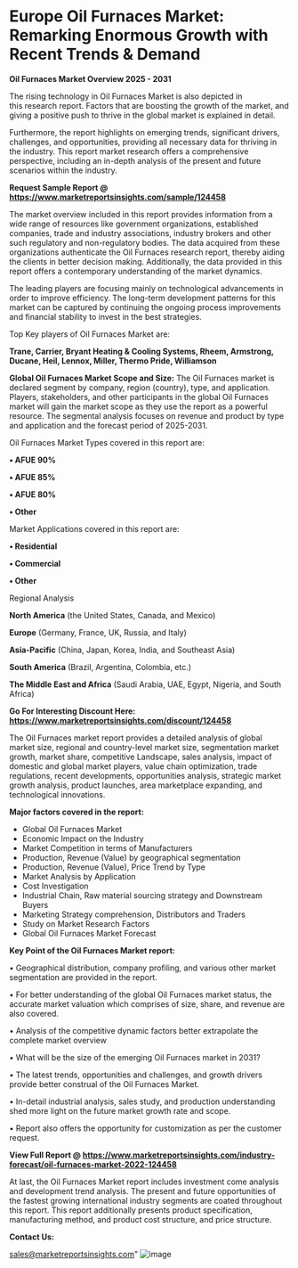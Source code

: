 # Europe Oil Furnaces Market: Remarking Enormous Growth with Recent Trends & Demand

<Strong> Oil Furnaces Market Overview 2025 - 2031</strong>

The rising technology in Oil Furnaces Market is also depicted in this research report. Factors that are boosting the growth of the market, and giving a positive push to thrive in the global market is explained in detail.

Furthermore, the report highlights on emerging trends, significant drivers, challenges, and opportunities, providing all necessary data for thriving in the industry. This report market research offers a comprehensive perspective, including an in-depth analysis of the present and future scenarios within the industry.

<strong>Request Sample Report @ <a href=https://www.marketreportsinsights.com/sample/124458>https://www.marketreportsinsights.com/sample/124458</a></strong>

The market overview included in this report provides information from a wide range of resources like government organizations, established companies, trade and industry associations, industry brokers and other such regulatory and non-regulatory bodies. The data acquired from these organizations authenticate the Oil Furnaces research report, thereby aiding the clients in better decision making. Additionally, the data provided in this report offers a contemporary understanding of the market dynamics.

The leading players are focusing mainly on technological advancements in order to improve efficiency. The long-term development patterns for this market can be captured by continuing the ongoing process improvements and financial stability to invest in the best strategies.

Top Key players of Oil Furnaces Market are:

<strong>Trane, Carrier, Bryant Heating & Cooling Systems, Rheem, Armstrong, Ducane, Heil, Lennox, Miller, Thermo Pride, Williamson</strong>

<strong><b>Global Oil Furnaces Market Scope and Size:</b></strong>
The Oil Furnaces market is declared segment by company, region (country), type, and application. Players, stakeholders, and other participants in the global Oil Furnaces market will gain the market scope as they use the report as a powerful resource. The segmental analysis focuses on revenue and product by type and application and the forecast period of 2025-2031.

Oil Furnaces Market Types covered in this report are:

<strong>• AFUE 90%

• AFUE 85%

• AFUE 80%

• Other</strong>

Market Applications covered in this report are:

<strong>• Residential

• Commercial

• Other</strong> 

Regional Analysis

<strong>North America</strong> (the United States, Canada, and Mexico)

<strong>Europe</strong> (Germany, France, UK, Russia, and Italy)

<strong>Asia-Pacific</strong> (China, Japan, Korea, India, and Southeast Asia)

<strong>South America</strong> (Brazil, Argentina, Colombia, etc.)

<strong>The Middle East and Africa</strong> (Saudi Arabia, UAE, Egypt, Nigeria, and South Africa)

<strong>Go For Interesting Discount Here: <a href=https://www.marketreportsinsights.com/discount/124458>https://www.marketreportsinsights.com/discount/124458</a></strong>

The Oil Furnaces market report provides a detailed analysis of global market size, regional and country-level market size, segmentation market growth, market share, competitive Landscape, sales analysis, impact of domestic and global market players, value chain optimization, trade regulations, recent developments, opportunities analysis, strategic market growth analysis, product launches, area marketplace expanding, and technological innovations.

<strong><b>Major factors covered in the report:</b></strong>
<ul>
  <li>Global Oil Furnaces Market </li>
  <li>Economic Impact on the Industry</li>
  <li>Market Competition in terms of Manufacturers</li>
  <li>Production, Revenue (Value) by geographical segmentation</li>
  <li>Production, Revenue (Value), Price Trend by Type</li>
  <li>Market Analysis by Application</li>
  <li>Cost Investigation</li>
  <li>Industrial Chain, Raw material sourcing strategy and Downstream Buyers</li>
  <li>Marketing Strategy comprehension, Distributors and Traders</li>
  <li>Study on Market Research Factors</li>
  <li>Global Oil Furnaces Market Forecast</li>
</ul>

<strong><b>Key Point of the Oil Furnaces Market report:</b></strong>

• Geographical distribution, company profiling, and various other market segmentation are provided in the report.

• For better understanding of the global Oil Furnaces market status, the accurate market valuation which comprises of size, share, and revenue are also covered.

• Analysis of the competitive dynamic factors better extrapolate the complete market overview

• What will be the size of the emerging Oil Furnaces market in 2031?

• The latest trends, opportunities and challenges, and growth drivers provide better construal of the Oil Furnaces Market.

• In-detail industrial analysis, sales study, and production understanding shed more light on the future market growth rate and scope.

• Report also offers the opportunity for customization as per the customer request.

<strong><b>View Full Report @ <a href=https://www.marketreportsinsights.com/industry-forecast/oil-furnaces-market-2022-124458>https://www.marketreportsinsights.com/industry-forecast/oil-furnaces-market-2022-124458</a></b></strong>


At last, the Oil Furnaces Market report includes investment come analysis and development trend analysis. The present and future opportunities of the fastest growing international industry segments are coated throughout this report. This report additionally presents product specification, manufacturing method, and product cost structure, and price structure.

<strong>Contact Us:</strong>

sales@marketreportsinsights.com"
![image](https://github.com/user-attachments/assets/e3a75f80-b459-4db3-8e12-80291bdf74f6)
